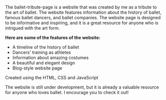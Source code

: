 The ballet-tribute-page is a website that was created by me as a tribute to the art of ballet. The website features information about the history of ballet, famous ballet dancers, and ballet companies. The website page is designed to be informative and inspiring, and it is a great resource for anyone who is intrigued with the art form.

**Here are some of the features of the website:**

* A timeline of the history of ballet
* Dancers' training as athletes
* Information about amazing costumes
* A beautiful and elegant design
* Blog-style website page

Created using the HTML, CSS and JavaScript

The website is still under development, but it is already a valuable resource for anyone who loves ballet. 
I encourage you to check it out!
